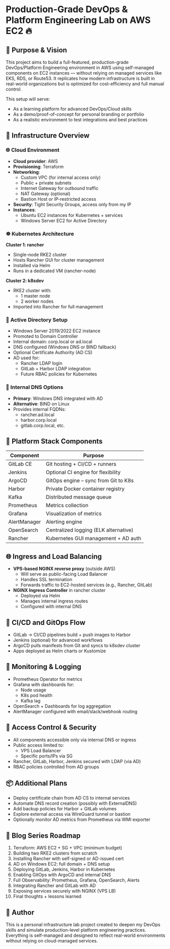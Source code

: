 # Production-Grade DevOps & Platform Engineering Lab on AWS EC2 🔥

## 🎯 Purpose & Vision

This project aims to build a full-featured, production-grade DevOps/Platform Engineering environment in AWS using self-managed components on EC2 instances — without relying on managed services like EKS, RDS, or Route53. It replicates how modern infrastructure is built in real-world organizations but is optimized for cost-efficiency and full manual control.

This setup will serve:
- As a learning platform for advanced DevOps/Cloud skills
- As a demo/proof-of-concept for personal branding or portfolio
- As a realistic environment to test integrations and best practices

## 🧱 Infrastructure Overview

### 🌐 Cloud Environment

- **Cloud provider**: AWS
- **Provisioning**: Terraform
- **Networking**:
  - Custom VPC (for internal access only)
  - Public + private subnets
  - Internet Gateway for outbound traffic
  - NAT Gateway (optional)
  - Bastion Host or IP-restricted access
- **Security**: Tight Security Groups, access only from my IP
- **Instances**:
  - Ubuntu EC2 instances for Kubernetes + services
  - Windows Server EC2 for Active Directory

### ☸ Kubernetes Architecture

**Cluster 1: rancher**
- Single-node RKE2 cluster
- Hosts Rancher GUI for cluster management
- Installed via Helm
- Runs in a dedicated VM (rancher-node)

**Cluster 2: k8sdev**
- RKE2 cluster with:
  - 1 master node
  - 2 worker nodes
- Imported into Rancher for full management

### 🔐 Active Directory Setup

- Windows Server 2019/2022 EC2 instance
- Promoted to Domain Controller
- Internal domain: corp.local or ad.local
- DNS configured (Windows DNS or BIND fallback)
- Optional Certificate Authority (AD CS)
- AD used for:
  - Rancher LDAP login
  - GitLab + Harbor LDAP integration
  - Future RBAC policies for Kubernetes

### 📡 Internal DNS Options

- **Primary**: Windows DNS integrated with AD
- **Alternative**: BIND on Linux
- Provides internal FQDNs:
  - rancher.ad.local
  - harbor.corp.local
  - gitlab.corp.local, etc.

## 🧰 Platform Stack Components

| Component | Purpose |
|-----------|---------|
| GitLab CE | Git hosting + CI/CD + runners |
| Jenkins | Optional CI engine for flexibility |
| ArgoCD | GitOps engine – sync from Git to K8s |
| Harbor | Private Docker container registry |
| Kafka | Distributed message queue |
| Prometheus | Metrics collection |
| Grafana | Visualization of metrics |
| AlertManager | Alerting engine |
| OpenSearch | Centralized logging (ELK alternative) |
| Rancher | Kubernetes GUI management + AD auth |

## 🌐 Ingress and Load Balancing

- **VPS-based NGINX reverse proxy** (outside AWS)
  - Will serve as public-facing Load Balancer
  - Handles SSL termination
  - Forwards traffic to EC2-hosted services (e.g., Rancher, GitLab)
- **NGINX Ingress Controller** in rancher cluster
  - Deployed via Helm
  - Manages internal ingress routes
  - Configured with internal DNS

## 🔧 CI/CD and GitOps Flow

- GitLab → CI/CD pipelines build + push images to Harbor
- Jenkins (optional) for advanced workflows
- ArgoCD pulls manifests from Git and syncs to k8sdev cluster
- Apps deployed as Helm charts or Kustomize

## 🧪 Monitoring & Logging

- Prometheus Operator for metrics
- Grafana with dashboards for:
  - Node usage
  - K8s pod health
  - Kafka lag
- OpenSearch + Dashboards for log aggregation
- AlertManager configured with email/slack/webhook routing

## 🔐 Access Control & Security

- All components accessible only via internal DNS or ingress
- Public access limited to:
  - VPS Load Balancer
  - Specific ports/IPs via SG
- Rancher, GitLab, Harbor, Jenkins secured with LDAP (via AD)
- RBAC policies controlled from AD groups

## 📦 Additional Plans

- Deploy certificate chain from AD CS to internal services
- Automate DNS record creation (possibly with ExternalDNS)
- Add backup policies for Harbor + GitLab volumes
- Explore external access via WireGuard tunnel or bastion
- Optionally monitor AD metrics from Prometheus via WMI exporter

## 📝 Blog Series Roadmap

1. Terraform: AWS EC2 + SG + VPC (minimum budget)
2. Building two RKE2 clusters from scratch
3. Installing Rancher with self-signed or AD-issued cert
4. AD on Windows EC2: full domain + DNS setup
5. Deploying GitLab, Jenkins, Harbor in Kubernetes
6. Enabling GitOps with ArgoCD and internal DNS
7. Full Observability: Prometheus, Grafana, OpenSearch, Alerts
8. Integrating Rancher and GitLab with AD
9. Exposing services securely with NGINX (VPS LB)
10. Final thoughts + lessons learned

## 👤 Author

This is a personal infrastructure lab project created to deepen my DevOps skills and simulate production-level platform engineering practices. Everything is self-managed and designed to reflect real-world environments without relying on cloud-managed services.
